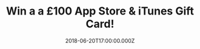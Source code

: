 ---
campaign-uuid: "c-87eceb55-2f95-4345-9c26-63c9db0d679e"
type: "Preview"
category: "Gifts"
date: "2018-06-20T17:00:00.000Z"
end-date: "2018-07-20T23:59:00.000Z"
disable-form: false
is_promoted: false
has_entry_page: true
title: "Win a a £100 App Store & iTunes Gift Card!"
competition-description: "<p>We have the perfect gift, a world of entertainment in\
  \ our hands and we want to give it to YOU: We’re giving away an amazing £100 App\
  \ Store & iTunes Gift Card for one lucky NME AAA member to win and enjoy!</p>\r\n\
  <p>Want it? You know what to do…</p>"
hero-header: "Win a a £100 App Store & iTunes Gift Card!"
terms-confirmation: "N/A"
banner-img: "https://assets.expresslyapp.com/asset-d8bff377-49b5-4193-8662-3e3f1d061cbc.jpg"
logo-left-href: "https://www.apple.com/uk/"
logo-left-image: "https://assets.expresslyapp.com/asset-685dfe1e-0c51-4094-aa5c-fc0bd00d2ca2.jpg"
logo-left-title: "Apple"
bg-image-hero: "https://assets.expresslyapp.com/asset-6504ec48-d7a0-4a4e-b98a-ecad4d5ebdc5.jpg"
bg-image-first: "https://assets.expresslyapp.com/asset-f0f706d6-3815-47ce-bfb5-bbcba8e21327.jpg"
bg-image-second: "https://assets.expresslyapp.com/asset-8911a9f9-2bbd-4469-83c3-3acaf2d20a0d.jpg"
bg-image-third: "https://assets.expresslyapp.com/asset-af7f904c-6e8f-4ae1-ada2-487e8aaa946d.jpg"
section1-content: "<p>Apps, books, music, TV programmes and more with an App Store\
  \ & iTunes Gift Card. Available in an all-new card design and a variety of denominations,\
  \ the App Store & iTunes Gift Card can be used for anything on the App Store, iTunes\
  \ Store, iBooks Store or Mac App Store.</p>\r\n<p>The best way to enjoy all the\
  \ entertainment iTunes has to offer on your Mac and\_PC!</p>"
section2-content: "<p>This iTunes Gift Card is the perfect gift for any occasion,\
  \ Apple Music lets you listen to over 45 million songs, online or off, totally ad\
  \ free. You can create and share your own playlists, get exclusive content and stream\
  \ radio stations with unlimited skips!</p>\r\n<p>Get that catchy song you just heard\
  \ or watch your favourite movie anytime you want!</p>"
section3-content: "<p>If you want to treat your friends and family with an App\_Store\
  \ & iTunes Gift Card, now thanks to NME AAA you can make it happen because we’ve\
  \ managed to get our hands on a £100 App Store & iTunes Gift Card and is waiting\
  \ for YOU!</p>\r\n<p>Enter the form below and it could be coming home with you!</p>"
entry-title: "Win a a £100 App Store & iTunes Gift Card!"
entry-content: "Enter the draw to win a a £100 App Store & iTunes Gift Card and enjoy\
  \ your favourite tunes anywhere by completing the form below before 23:59 on 20th\
  \ July 2018."
has-winner: false
prize-description: "A £100 App Store & iTunes Gift Card"
special-conditions: "Multiple entries are allowed up to one every day."
---